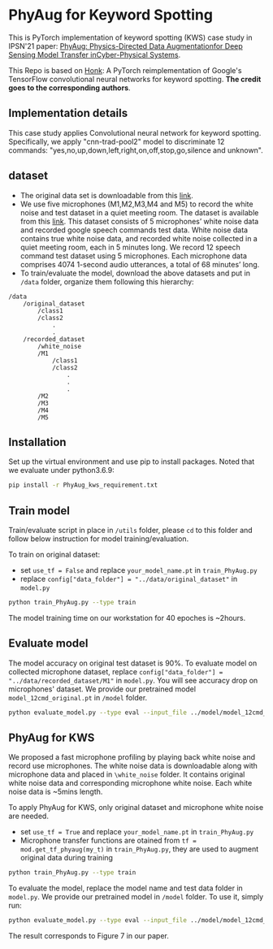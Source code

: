 # PhyAug for Keyword Spotting

This is PyTorch implementation of keyword spotting (KWS) case study in IPSN'21 paper: [PhyAug: Physics-Directed Data Augmentationfor Deep Sensing Model Transfer inCyber-Physical Systems](https://arxiv.org/pdf/2104.01160.pdf).

This Repo is based on [Honk](https://github.com/castorini/honk): A PyTorch reimplementation of Google's TensorFlow convolutional neural networks for keyword spotting. 
**The credit goes to the corresponding authors**.

## Implementation details
This case study applies Convolutional neural network for keyword spotting. Specifically, we apply "cnn-trad-pool2" model to discriminate 12 commands: "yes,no,up,down,left,right,on,off,stop,go,silence and unknown".

## dataset
- The original data set is downloadable from this [link](https://research.googleblog.com/2017/08/launching-speech-commands-dataset.html).
- We use five microphones (M1,M2,M3,M4 and M5) to record the white noise and test dataset in a quiet meeting room. The dataset is available from this [link](https://researchdata.ntu.edu.sg/dataset.xhtml?persistentId=doi:10.21979/N9/1IM0MD). This dataset consists of 5 microphones’ white noise data and recorded google speech commands test data. White noise data contains true white noise data, and recorded white noise collected in a quiet meeting room, each in 5 minutes long. We record 12 speech command test dataset using 5 microphones. Each microphone data comprises 4074 1-second audio utterances, a total of 68 minutes’ long.
- To train/evaluate the model, download the above datasets and put in `/data` folder, organize them following this hierarchy:
```
/data
    /original_dataset
        /class1
        /class2
            .
            .
    /recorded_dataset
        /white_noise
        /M1
            /class1
            /class2
                .
                .
                .
        /M2
        /M3
        /M4
        /M5
```
## Installation
Set up the virtual environment and use pip to install packages. Noted that we evaluate under python3.6.9:

```bash
pip install -r PhyAug_kws_requirement.txt
```
## Train model
Train/evaluate script in place in `/utils` folder, please `cd` to this folder and follow below instruction for model training/evaluation.

To train on original dataset:
- set `use_tf = False` and replace `your_model_name.pt` in `train_PhyAug.py`
-  replace `config["data_folder"] = "../data/original_dataset"` in `model.py`

```bash
python train_PhyAug.py --type train
```
The model training time on our workstation for 40 epoches is ~2hours.

## Evaluate model
The model accuracy on original test dataset is 90%. To evaluate model on collected microphone dataset, replace `config["data_folder"] = "../data/recorded_dataset/M1"` in `model.py`. You will see accuracy drop on microphones' dataset. We provide our pretrained model `model_12cmd_original.pt` in `/model` folder.

```bash
python evaluate_model.py --type eval --input_file ../model/model_12cmd_original.pt
```
## PhyAug for KWS
We proposed a fast microphone profiling by playing back white noise and record use microphones. The white noise data is downloadable along with microphone data and placed in 
`\white_noise` folder. It contains original white noise data and corresponding microphone white noise. Each white noise data is ~5mins length. 

To apply PhyAug for KWS, only original dataset and microphone white noise are needed.
- set `use_tf = True` and replace `your_model_name.pt` in `train_PhyAug.py`
- Microphone transfer functions are otained from `tf = mod.get_tf_phyaug(my_t)` in `train_PhyAug.py`, they are used to augment original data during training

```bash
python train_PhyAug.py --type train
```

To evaluate the model, replace the model name and test data folder in `model.py`. We provide our pretrained model in `/model` folder. To use it, simply run: 

```bash
python evaluate_model.py --type eval --input_file ../model/model_12cmd_normalize_phyaug.pt
```
The result corresponds to Figure 7 in our paper.